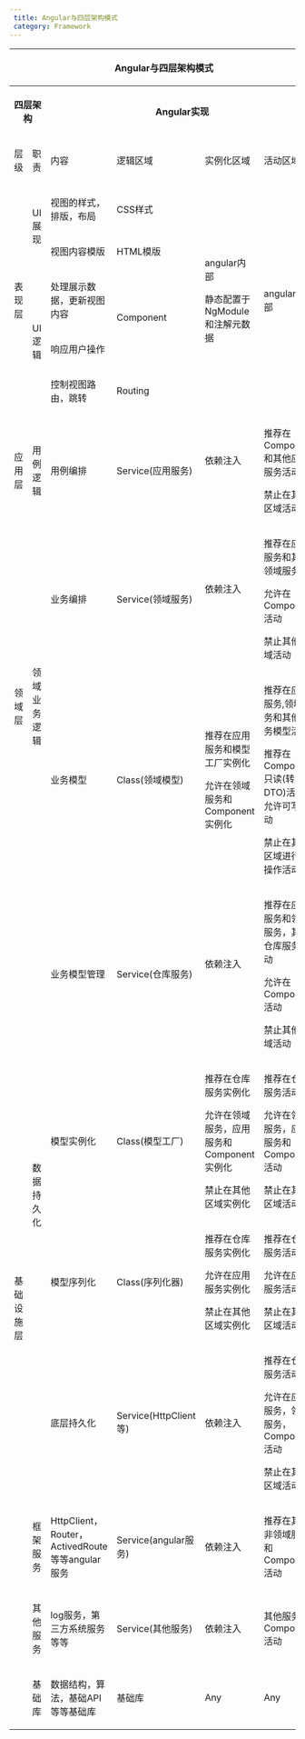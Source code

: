 ```yaml
---
 title: Angular与四层架构模式
 category: Framework
---
```


<table class="wrapped confluenceTable" resolved=""><colgroup><col><col><col><col><col><col></colgroup><tbody><tr><th colspan="6" class="confluenceTh"><p style="text-align: center;" align="center">Angular与四层架构模式</p></th></tr><tr><th colspan="2" class="confluenceTh"><p style="text-align: center;" align="center">四层架构</p></th><th colspan="4" class="confluenceTh"><p style="text-align: center;" align="center">Angular实现</p></th></tr><tr><td class="confluenceTd"><p>层级</p></td><td class="confluenceTd"><p>职责</p></td><td class="confluenceTd"><p>内容</p></td><td class="confluenceTd"><p>逻辑区域</p></td><td class="confluenceTd"><p>实例化区域</p></td><td class="confluenceTd"><p>活动区域</p></td></tr><tr><td rowspan="5" class="confluenceTd"><p>表现层</p></td><td rowspan="2" class="confluenceTd"><p>UI展现</p></td><td class="confluenceTd"><p>视图的样式，排版，布局</p></td><td class="confluenceTd"><p>CSS样式</p></td><td rowspan="5" class="confluenceTd"><p>angular内部</p><p>静态配置于NgModule和注解元数据</p></td><td rowspan="5" class="confluenceTd"><p>angular内部</p></td></tr><tr><td class="confluenceTd"><p>视图内容模版</p></td><td class="confluenceTd"><p>HTML模版</p></td></tr><tr><td rowspan="3" class="confluenceTd"><p>UI逻辑</p></td><td class="confluenceTd"><p>处理展示数据，更新视图内容</p></td><td rowspan="2" class="confluenceTd"><p>Component</p></td></tr><tr><td class="confluenceTd"><p>响应用户操作</p></td></tr><tr><td class="confluenceTd"><p>控制视图路由，跳转</p></td><td class="confluenceTd"><p>Routing</p></td></tr><tr><td class="confluenceTd"><p>应用层</p></td><td class="confluenceTd"><p>用例逻辑</p></td><td class="confluenceTd"><p>用例编排</p></td><td class="confluenceTd"><p>Service(应用服务)</p></td><td class="confluenceTd"><p>依赖注入</p><p>&nbsp;</p></td><td class="confluenceTd"><p>推荐在Component和其他应用服务活动</p><p>禁止在其他区域活动</p></td></tr><tr><td rowspan="2" class="confluenceTd"><p>领域层</p></td><td rowspan="2" class="confluenceTd"><p>领域业务逻辑</p></td><td class="confluenceTd"><p>业务编排</p></td><td class="confluenceTd"><p>Service(领域服务)</p></td><td class="confluenceTd"><p>依赖注入</p><p>&nbsp;</p></td><td class="confluenceTd"><p>推荐在应用服务和其他领域服务</p><p>允许在Component活动</p><p>禁止其他区域活动</p></td></tr><tr><td class="confluenceTd"><p>业务模型</p></td><td class="confluenceTd"><p>Class(领域模型)</p></td><td class="confluenceTd"><p>推荐在应用服务和模型工厂实例化</p><p>允许在领域服务和Component实例化</p></td><td class="confluenceTd"><p>推荐在应用服务,领域服务和其他业务模型活动</p><p>推荐在Component只读(转为DTO)活动，允许可写活动</p><p>禁止在其他区域进行写操作活动</p></td></tr><tr><td rowspan="7" class="confluenceTd"><p style="text-align: center;" align="center">基础设施层</p></td><td rowspan="4" class="confluenceTd"><p>数据持久化</p></td><td class="confluenceTd"><p>业务模型管理</p></td><td class="confluenceTd"><p>Service(仓库服务)</p></td><td class="confluenceTd"><p>依赖注入</p><p>&nbsp;</p></td><td class="confluenceTd"><p>推荐在应用服务和领域服务，其他仓库服务活动</p><p>允许在Component活动</p><p>禁止其他区域活动</p></td></tr><tr><td class="confluenceTd"><p>模型实例化</p></td><td class="confluenceTd"><p>Class(模型工厂)</p></td><td class="confluenceTd"><p>推荐在仓库服务实例化</p><p>允许在领域服务，应用服务和Component实例化</p><p>禁止在其他区域实例化</p></td><td class="confluenceTd"><p>推荐在仓库服务活动</p><p>允许在领域服务，应用服务和Component活动</p><p>禁止在其他区域活动</p></td></tr><tr><td class="confluenceTd"><p>模型序列化</p></td><td class="confluenceTd"><p>Class(序列化器)</p></td><td class="confluenceTd"><p>推荐在仓库服务实例化</p><p>允许在应用服务实例化</p><p>禁止在其他区域实例化</p></td><td class="confluenceTd"><p>推荐在仓库服务活动</p><p>允许在应用服务活动</p><p>禁止在其他区域活动</p></td></tr><tr><td class="confluenceTd"><p>底层持久化</p></td><td class="confluenceTd"><p>Service(HttpClient等)</p></td><td class="confluenceTd"><p>依赖注入</p></td><td class="confluenceTd"><p>推荐在仓库服务活动</p><p>允许在应用服务，领域服务，Component活动</p><p>禁止在其他区域活动</p></td></tr><tr><td class="confluenceTd"><p>框架服务</p></td><td class="confluenceTd"><p>HttpClient，Router，ActivedRoute等等angular服务</p></td><td class="confluenceTd"><p>Service(angular服务)</p></td><td class="confluenceTd"><p>依赖注入</p></td><td class="confluenceTd"><p>推荐在其他非领域服务和Component活动</p></td></tr><tr><td class="confluenceTd"><p>其他服务</p></td><td class="confluenceTd"><p>log服务，第三方系统服务等等</p></td><td class="confluenceTd"><p>Service(其他服务)</p></td><td class="confluenceTd"><p>依赖注入</p></td><td class="confluenceTd"><p>其他服务和Component活动</p></td></tr><tr><td class="confluenceTd"><p>基础库</p></td><td class="confluenceTd"><p>数据结构，算法，基础API等等基础库</p></td><td class="confluenceTd"><p>基础库</p></td><td class="confluenceTd"><p>Any</p></td><td class="confluenceTd"><p>Any</p></td></tr></tbody></table>